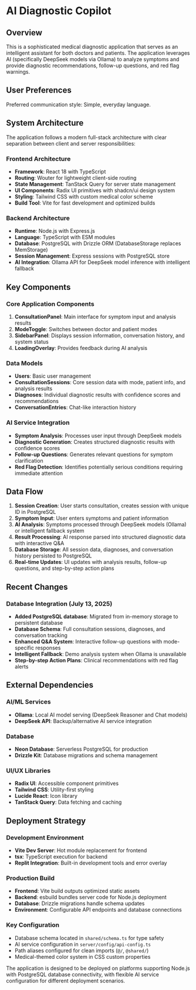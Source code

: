 # AI Diagnostic Copilot

## Overview

This is a sophisticated medical diagnostic application that serves as an intelligent assistant for both doctors and patients. The application leverages AI (specifically DeepSeek models via Ollama) to analyze symptoms and provide diagnostic recommendations, follow-up questions, and red flag warnings.

## User Preferences

Preferred communication style: Simple, everyday language.

## System Architecture

The application follows a modern full-stack architecture with clear separation between client and server responsibilities:

### Frontend Architecture
- **Framework**: React 18 with TypeScript
- **Routing**: Wouter for lightweight client-side routing
- **State Management**: TanStack Query for server state management
- **UI Components**: Radix UI primitives with shadcn/ui design system
- **Styling**: Tailwind CSS with custom medical color scheme
- **Build Tool**: Vite for fast development and optimized builds

### Backend Architecture
- **Runtime**: Node.js with Express.js
- **Language**: TypeScript with ESM modules
- **Database**: PostgreSQL with Drizzle ORM (DatabaseStorage replaces MemStorage)
- **Session Management**: Express sessions with PostgreSQL store
- **AI Integration**: Ollama API for DeepSeek model inference with intelligent fallback

## Key Components

### Core Application Components
1. **ConsultationPanel**: Main interface for symptom input and analysis results
2. **ModeToggle**: Switches between doctor and patient modes
3. **SidebarPanel**: Displays session information, conversation history, and system status
4. **LoadingOverlay**: Provides feedback during AI analysis

### Data Models
- **Users**: Basic user management
- **ConsultationSessions**: Core session data with mode, patient info, and analysis results
- **Diagnoses**: Individual diagnostic results with confidence scores and recommendations
- **ConversationEntries**: Chat-like interaction history

### AI Service Integration
- **Symptom Analysis**: Processes user input through DeepSeek models
- **Diagnostic Generation**: Creates structured diagnostic results with confidence scores
- **Follow-up Questions**: Generates relevant questions for symptom clarification
- **Red Flag Detection**: Identifies potentially serious conditions requiring immediate attention

## Data Flow

1. **Session Creation**: User starts consultation, creates session with unique ID in PostgreSQL
2. **Symptom Input**: User enters symptoms and patient information
3. **AI Analysis**: Symptoms processed through DeepSeek models (Ollama) or intelligent fallback system
4. **Result Processing**: AI response parsed into structured diagnostic data with interactive Q&A
5. **Database Storage**: All session data, diagnoses, and conversation history persisted to PostgreSQL
6. **Real-time Updates**: UI updates with analysis results, follow-up questions, and step-by-step action plans

## Recent Changes

### Database Integration (July 13, 2025)
- **Added PostgreSQL database**: Migrated from in-memory storage to persistent database
- **Database Schema**: Full consultation sessions, diagnoses, and conversation tracking
- **Enhanced Q&A System**: Interactive follow-up questions with mode-specific responses
- **Intelligent Fallback**: Demo analysis system when Ollama is unavailable
- **Step-by-step Action Plans**: Clinical recommendations with red flag alerts

## External Dependencies

### AI/ML Services
- **Ollama**: Local AI model serving (DeepSeek Reasoner and Chat models)
- **DeepSeek API**: Backup/alternative AI service integration

### Database
- **Neon Database**: Serverless PostgreSQL for production
- **Drizzle Kit**: Database migrations and schema management

### UI/UX Libraries
- **Radix UI**: Accessible component primitives
- **Tailwind CSS**: Utility-first styling
- **Lucide React**: Icon library
- **TanStack Query**: Data fetching and caching

## Deployment Strategy

### Development Environment
- **Vite Dev Server**: Hot module replacement for frontend
- **tsx**: TypeScript execution for backend
- **Replit Integration**: Built-in development tools and error overlay

### Production Build
- **Frontend**: Vite build outputs optimized static assets
- **Backend**: esbuild bundles server code for Node.js deployment
- **Database**: Drizzle migrations handle schema updates
- **Environment**: Configurable API endpoints and database connections

### Key Configuration
- Database schema located in `shared/schema.ts` for type safety
- AI service configuration in `server/config/api-config.ts`
- Path aliases configured for clean imports (`@/`, `@shared/`)
- Medical-themed color system in CSS custom properties

The application is designed to be deployed on platforms supporting Node.js with PostgreSQL database connectivity, with flexible AI service configuration for different deployment scenarios.